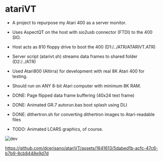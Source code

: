 # atariVT

- A project to repurpose my Atari 400 as a server monitor.
- Uses AspectQT on the host with sio2usb connector (FTDI) to the 400 SIO.
- Host acts as 810 floppy drive to boot the 400 (D1:/../ATR/ATARIVT.ATR)
- Server script (atarivt.sh) streams data frames to shared folder (D2:/../ATR)
- Used Atari800 (Altirra) for development with real 8K Atari 400 for testing.
- Should run on ANY 8-bit Atari computer with minimum 8K RAM.

- DONE: Page flipped data frame buffering (40x24 text frame)
- DONE: Animated GR.7 autorun.bas boot splash using DLI
- DONE: dithertron.sh for converting dithertron images to Atari-readable files
- TODO: Animated LCARS graphics, of course.
  
![dev](https://github.com/dcerisano/atariVT/assets/1641613/68212175-384d-4535-accc-874a3385c240)


https://github.com/dcerisano/atariVT/assets/1641613/5dabed1b-acfc-47c6-b7b9-8cb8448e9d7d

